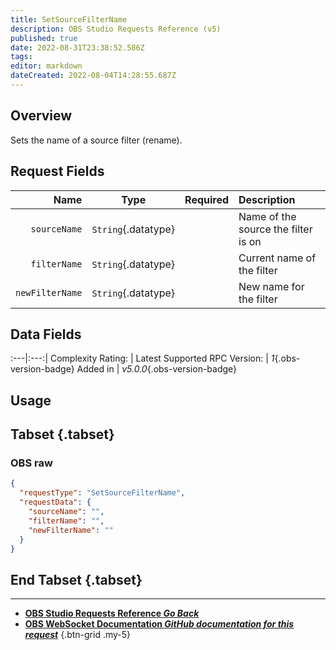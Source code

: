 ```yaml
---
title: SetSourceFilterName
description: OBS Studio Requests Reference (v5)
published: true
date: 2022-08-31T23:38:52.586Z
tags: 
editor: markdown
dateCreated: 2022-08-04T14:28:55.687Z
---
```


## Overview
Sets the name of a source filter (rename).

## Request Fields
Name | Type | Required| Description |
----:|:----:|:-------:|:------------|
`sourceName` | `String`{.datatype} | <i class="mdi mdi-check-bold"></i> | Name of the source the filter is on
`filterName` | `String`{.datatype} | <i class="mdi mdi-check-bold"></i> | Current name of the filter
`newFilterName` | `String`{.datatype} | <i class="mdi mdi-check-bold"></i> | New name for the filter

## Data Fields
:---|:---:|
Complexity Rating: | <span class="stars stars--2"></span>
Latest Supported RPC Version: | *1*{.obs-version-badge}
Added in | *v5.0.0*{.obs-version-badge}

## Usage
## Tabset {.tabset}
### OBS raw
```json
{
  "requestType": "SetSourceFilterName",
  "requestData": {
    "sourceName": "",
    "filterName": "",
    "newFilterName": ""
  }
}
```
## End Tabset {.tabset}

---

- [<i class="mdi mdi-chevron-left"></i>**OBS Studio Requests Reference *Go Back***](/en/Broadcasters/OBS/Requests)
- [<i class="mdi mdi-github"></i> **OBS WebSocket Documentation *GitHub documentation for this request***](https://github.com/obsproject/obs-websocket/blob/master/docs/generated/protocol.md#setsourcefiltername)
{.btn-grid .my-5}